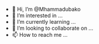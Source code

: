 - 👋 Hi, I’m @Mhammadubako
- 👀 I’m interested in ...
- 🌱 I’m currently learning ...
- 💞️ I’m looking to collaborate on ...
- 📫 How to reach me ...

<!---
Mhammadubako/Mhammadubako is a ✨ special ✨ repository because its `README.md` (this file) appears on your GitHub profile.
You can click the Preview link to take a look at your changes.
--->

